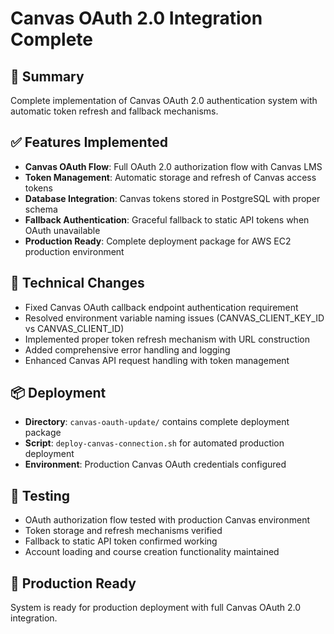 # Canvas OAuth 2.0 Integration Complete

## 🎯 Summary
Complete implementation of Canvas OAuth 2.0 authentication system with automatic token refresh and fallback mechanisms.

## ✅ Features Implemented
- **Canvas OAuth Flow**: Full OAuth 2.0 authorization flow with Canvas LMS
- **Token Management**: Automatic storage and refresh of Canvas access tokens
- **Database Integration**: Canvas tokens stored in PostgreSQL with proper schema
- **Fallback Authentication**: Graceful fallback to static API tokens when OAuth unavailable
- **Production Ready**: Complete deployment package for AWS EC2 production environment

## 🔧 Technical Changes
- Fixed Canvas OAuth callback endpoint authentication requirement
- Resolved environment variable naming issues (CANVAS_CLIENT_KEY_ID vs CANVAS_CLIENT_ID)
- Implemented proper token refresh mechanism with URL construction
- Added comprehensive error handling and logging
- Enhanced Canvas API request handling with token management

## 📦 Deployment
- **Directory**: `canvas-oauth-update/` contains complete deployment package
- **Script**: `deploy-canvas-connection.sh` for automated production deployment
- **Environment**: Production Canvas OAuth credentials configured

## 🧪 Testing
- OAuth authorization flow tested with production Canvas environment
- Token storage and refresh mechanisms verified
- Fallback to static API token confirmed working
- Account loading and course creation functionality maintained

## 🚀 Production Ready
System is ready for production deployment with full Canvas OAuth 2.0 integration.